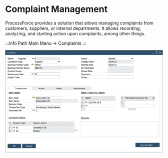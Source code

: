 # Complaint Management

ProcessForce provides a solution that allows managing complaints from customers, suppliers, or internal departments. It allows recording, analyzing, and starting action upon complaints, among other things.

:::info Path
Main Menu → Complaints
:::

![Complaint](./media/complaint.webp)
